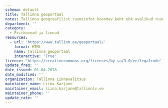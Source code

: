 ```yaml
---
schema: default
title: Tallinna geoportaal
notes: Tallinna geograafilist ruumiinfot koondav koht ehk avalikud ruumiandmed. Andmete uuendamine toimub korra kvartalis.
department: ''
category:
  - Piirkonnad ja linnad
resources:
  - url: 'https://www.tallinn.ee/geoportaal/'
    format: HTML
    name: Tallinna geoportaal
    interactive: 'True'
license: 'https://creativecommons.org/licenses/by-sa/3.0/ee/legalcode'
update_freq: ''
date_issued: 01.04.2018
date_modified: ''
organization: Tallinna Linnavalitsus
maintainer_name: Liina Karjane
maintainer_email: liina.karjane@tallinnlv.ee
maintainer_phone: ''
update_rate: ''
---
```


